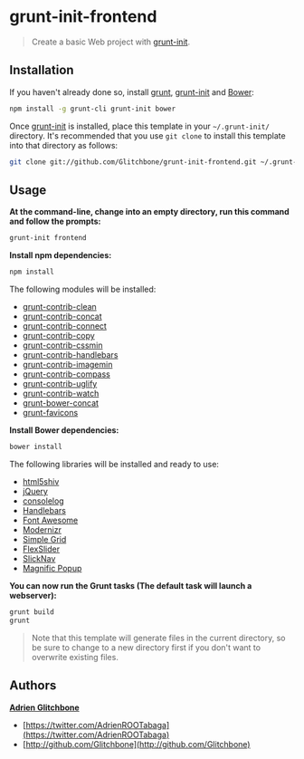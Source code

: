# grunt-init-frontend
> Create a basic Web project with [grunt-init][].

[grunt-init]: http://gruntjs.com/project-scaffolding

## Installation
If you haven't already done so, install [grunt][], [grunt-init][] and [Bower][bower]:

```sh
npm install -g grunt-cli grunt-init bower
```

Once [grunt-init][] is installed, place this template in your `~/.grunt-init/` directory. It's recommended that you use `git clone` to install this template into that directory as follows:

```sh
git clone git://github.com/Glitchbone/grunt-init-frontend.git ~/.grunt-init/frontend
```

## Usage
**At the command-line, change into an empty directory, run this command
and follow the prompts:**

```sh
grunt-init frontend
```

**Install npm dependencies:**

```sh
npm install
```

The following modules will be installed:

+ [grunt-contrib-clean](https://npmjs.org/package/grunt-contrib-clean)
+ [grunt-contrib-concat](https://npmjs.org/package/grunt-contrib-concat)
+ [grunt-contrib-connect](https://npmjs.org/package/grunt-contrib-connect)
+ [grunt-contrib-copy](https://npmjs.org/package/grunt-contrib-copy)
+ [grunt-contrib-cssmin](https://npmjs.org/package/grunt-contrib-cssmin)
+ [grunt-contrib-handlebars](https://npmjs.org/package/grunt-contrib-handlebars)
+ [grunt-contrib-imagemin](https://npmjs.org/package/grunt-contrib-imagemin)
+ [grunt-contrib-compass](https://npmjs.org/package/grunt-contrib-compass)
+ [grunt-contrib-uglify](https://npmjs.org/package/grunt-contrib-uglify)
+ [grunt-contrib-watch](https://npmjs.org/package/grunt-contrib-watch)
+ [grunt-bower-concat](https://npmjs.org/package/grunt-bower-concat)
+ [grunt-favicons](https://npmjs.org/package/grunt-favicons)

**Install Bower dependencies:**

```sh
bower install
```

The following libraries will be installed and ready to use:

+ [html5shiv](https://github.com/aFarkas/html5shiv.git)
+ [jQuery](http://jquery.com)
+ [consolelog](http://github.com/patik/console.log-wrapper.git)
+ [Handlebars](http://handlebarsjs.com)
+ [Font Awesome](http://fontawesome.io)
+ [Modernizr](http://modernizr.com/)
+ [Simple Grid](https://github.com/ThisIsDallas/Simple-Grid)
+ [FlexSlider](https://github.com/woothemes/FlexSlider)
+ [SlickNav](https://github.com/ComputerWolf/SlickNav)
+ [Magnific Popup](https://github.com/dimsemenov/Magnific-Popup)

**You can now run the Grunt tasks (The default task will launch a webserver):**

```sh
grunt build
grunt
```

> Note that this template will generate files in the current directory, so
be sure to change to a new directory first if you don't want to overwrite
existing files.

## Authors

**[Adrien Glitchbone](http://github.com/Glitchbone)**

+ [https://twitter.com/AdrienROOTabaga](https://twitter.com/AdrienROOTabaga)
+ [http://github.com/Glitchbone](http://github.com/Glitchbone)

[grunt]: http://gruntjs.com
[grunt-init]: http://gruntjs.com/project-scaffolding#installing-templates
[bower]: http://bower.io/